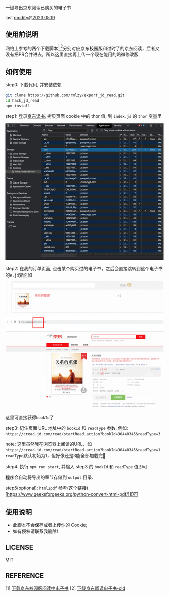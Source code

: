 一键导出京东阅读已购买的电子书

last modify@2023.05.19

## 使用前说明

网络上参考的两个下载脚本[<sup>1,</sup>](#refer-anchor)[<sup>2</sup>](#refer-anchor)分别对应京东校园版和过时了的京东阅读，后者又没有把PR合并进去，所以这里直接再上传一个现在能用的略微修改版

## 如何使用
step0: 下载代码, 并安装依赖

```bash
git clone https://github.com/rmlzy/export_jd_read.git
cd hack_jd_read
npm install
```

step1:
登录[京东读书](https://e.jd.com/), 拷贝页面 cookie 中的 thor 值, 到 `index.js` 的 `thor` 变量里

![](./assets/step1.jpg)

step2: 在我的订单页面, 点击某个购买过的电子书，之后会直接跳转到这个电子书的`e.jd`界面如
![](./assets/step2.png)

这里可直接获得`bookId`了

step3: 记住页面 URL 地址中的 `bookId` 和 `readType` 参数, 例如: `https://cread.jd.com/read/startRead.action?bookId=30440345&readType=3`

note: 这里虽然我在浏览器上阅读的URL，如`https://cread.jd.com/read/startRead.action?bookId=30440345&readType=1` `readType`默认初始为1，但好像还是3能全部加载完🤔️

step4: 执行 `npm run start`, 并输入 step3 的 `bookId` 和 `readType` 值即可

程序会自动将导出的章节存储到 `output` 目录.

step5(optional): `html2pdf` 参考(这个链接)[https://www.geeksforgeeks.org/python-convert-html-pdf/]即可

## 使用说明
+ 此脚本不会保存或者上传你的 Cookie;
+ 如有侵权请联系我删除!

## LICENSE
MIT

<div id="refer-anchor"></div>

## REFERENCE

[1] [下载京东校园版阅读中电子书](https://github.com/goodwjf/export_jd_read)
[2] [下载京东阅读电子书-old](https://github.com/rmlzy/export-jd-read)